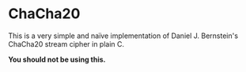 # ChaCha20

This is a very simple and naïve implementation of Daniel J. Bernstein's ChaCha20 stream cipher in plain C.

**You should not be using this.**
